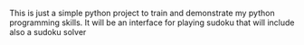 This is just a simple python project to train and demonstrate my python programming skills. 
It will be an interface for playing sudoku that will include also a sudoku solver
